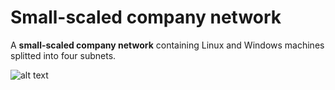 # Small-scaled company network
A **small-scaled company network** containing Linux and Windows machines splitted into four subnets.

![alt text](/assets/library/agents/A001/thumbnail.png)